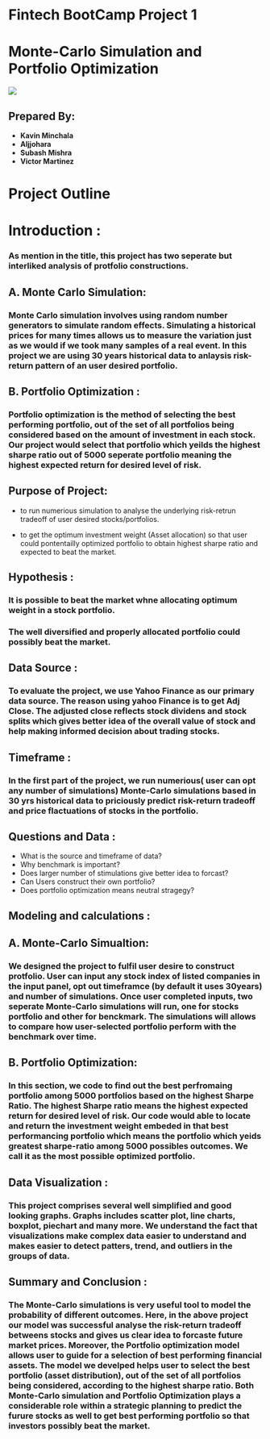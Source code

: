 # Fintech BootCamp Project 1
 #   **Monte-Carlo Simulation and Portfolio Optimization**

![](https://raw.githubusercontent.com/MishraSubash/Working_Note-/master/Portfolio-Analysis-Overview2.png)


## Prepared By: 
  * **Kavin Minchala**
  * **Aljjohara** 
  * **Subash Mishra** 
  * **Victor Martinez**

# Project Outline 
# Introduction : 
### As mention in the title, this project has two seperate but interliked analysis of protfolio constructions. 
## A. Monte Carlo Simulation: 
### Monte Carlo simulation involves using random number generators to simulate random effects. Simulating a historical prices for many times allows us to measure the variation just as we would if we took many samples of a real event. In this project we are using 30 years historical data to anlaysis risk-return pattern of an user desired portfolio. 

## B. Portfolio Optimization : 
### Portfolio optimization is the method of selecting the best performing portfolio, out of the set of all portfolios being considered based on the amount of investment in each stock. Our project would select that portfolio which yeilds the highest sharpe ratio out of 5000 seperate portfolio meaning the highest expected return for desired level of risk. 

## Purpose of Project: 
 * to run numerious simulation to analyse the underlying risk-retrun tradeoff of user desired stocks/portfolios. 
 
 * to get the optimum investment weight (Asset allocation) so that user could  pontentailly optimized portfolio to obtain highest sharpe ratio and expected to beat the market. 



## Hypothesis : 
### It is possible to beat the market whne allocating optimum weight in a stock portfolio. 

### The well diversified and properly allocated portfolio could possibly beat the market. 


## Data Source : 
### To evaluate the project, we use Yahoo Finance as our primary data source. The reason using yahoo Finance is to get Adj Close. The adjusted close reflects stock dividens and stock splits which gives better idea of the overall value of stock and help making informed decision about trading stocks. 

## Timeframe :
### In the first part of the project, we run numerious( user can opt any number of simulations) Monte-Carlo simulations based in 30 yrs historical data to priciously predict risk-return tradeoff and price flactuations of stocks in the portfolio.

## Questions and Data : 
* What is the source and timeframe of data?
* Why benchmark is important? 
* Does larger number of stimulations give better idea to forcast?
* Can Users construct their own portfolio?
* Does portfolio optimization means neutral stragegy?


## Modeling and calculations : 
##  A. Monte-Carlo Simualtion: 
### We designed the project to fulfil user desire to construct protfolio. User can input any stock index of listed companies in the input panel, opt out timeframce (by default it uses 30years) and number of simulations. Once user completed inputs, two seperate Monte-Carlo simulations will run, one for stocks portfolio and other for benckmark. The simulations will allows to compare how user-selected portfolio perform with the benchmark over time. 

## B. Portfolio Optimization: 
### In this section, we code to find out the best perfromaing portfolio among 5000 portfolios based on the highest Sharpe Ratio. The highest Sharpe ratio means the highest expected return for desired level of risk. Our code would able to locate and return the investment weight embeded in that best performancing portfolio which means the portfolio which yeids greatest sharpe-ratio among 5000 possibles outcomes. We call it as the most possible optimized portfolio. 

## Data Visualization : 
### This project comprises several well simplified and good looking graphs. Graphs includes scatter plot, line charts, boxplot, piechart and many more. We understand the fact that visualizations make complex data easier to understand and makes easier to detect patters, trend, and outliers in the groups of data. 

## Summary and Conclusion : 
### The Monte-Carlo simulations is very useful tool to model the probability of different outcomes. Here, in the above project our model was successful analyse the risk-return tradeoff betweens stocks and gives us clear idea to forcaste future market prices. Moreover, the Portfolio optimization model allows user to guide for a selection of best performing financial assets. The model we develped helps user to select the best portfolio (asset distribution), out of the set of all portfolios being considered, according to the highest sharpe ratio. Both Monte-Carlo simulation and Portfolio Optimization plays a considerable role within a strategic planning to predict the furure stocks as well to get best performing portfolio so that investors possibly beat the market. 





